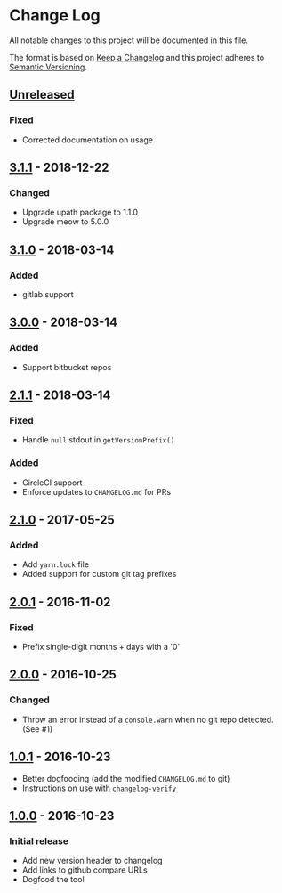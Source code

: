# Change Log

All notable changes to this project will be documented in this file.

The format is based on [Keep a Changelog](http://keepachangelog.com/)
and this project adheres to [Semantic Versioning](http://semver.org/).

## [Unreleased][]

### Fixed

- Corrected documentation on usage

## [3.1.1][] - 2018-12-22

### Changed

- Upgrade upath package to 1.1.0
- Upgrade meow to 5.0.0

## [3.1.0][] - 2018-03-14

### Added

- gitlab support

## [3.0.0][] - 2018-03-14

### Added

- Support bitbucket repos

## [2.1.1][] - 2018-03-14

### Fixed

- Handle `null` stdout in `getVersionPrefix()`

### Added

- CircleCI support
- Enforce updates to `CHANGELOG.md` for PRs

## [2.1.0][] - 2017-05-25

### Added

- Add `yarn.lock` file
- Added support for custom git tag prefixes

## [2.0.1][] - 2016-11-02

### Fixed

- Prefix single-digit months + days with a '0'

## [2.0.0][] - 2016-10-25

### Changed

- Throw an error instead of a `console.warn` when no git repo detected. (See #1)

## [1.0.1][] - 2016-10-23

- Better dogfooding
  (add the modified `CHANGELOG.md` to git)
- Instructions on use with
  [`changelog-verify`](https://github.com/jesstelford/changelog-verify)

## [1.0.0][] - 2016-10-23

### Initial release

- Add new version header to changelog
- Add links to github compare URLs
- Dogfood the tool


[Unreleased]: https://github.com/jesstelford/version-changelog/compare/v3.1.1...HEAD
[3.1.1]: https://github.com/jesstelford/version-changelog/compare/v3.1.0...v3.1.1
[3.1.0]: https://github.com/jesstelford/version-changelog/compare/v3.0.0...v3.1.0
[3.0.0]: https://github.com/jesstelford/version-changelog/compare/v2.1.1...v3.0.0
[2.1.1]: https://github.com/jesstelford/version-changelog/compare/v2.1.0...v2.1.1
[2.1.0]: https://github.com/jesstelford/version-changelog/compare/v2.0.1...v2.1.0
[2.0.1]: https://github.com/jesstelford/version-changelog/compare/v2.0.0...v2.0.1
[2.0.0]: https://github.com/jesstelford/version-changelog/compare/v1.0.1...v2.0.0
[1.0.1]: https://github.com/jesstelford/version-changelog/compare/v1.0.0...v1.0.1
[1.0.0]: https://github.com/jesstelford/version-changelog/tree/v1.0.0
